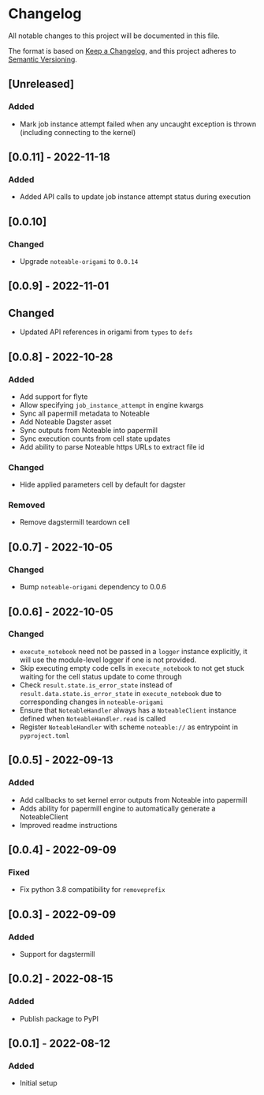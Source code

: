 # Changelog
All notable changes to this project will be documented in this file.

The format is based on [Keep a Changelog](https://keepachangelog.com/en/1.0.0/),
and this project adheres to [Semantic Versioning](https://semver.org/spec/v2.0.0.html).

## [Unreleased]
### Added
- Mark job instance attempt failed when any uncaught exception is thrown (including connecting to the kernel)

## [0.0.11] - 2022-11-18
### Added
- Added API calls to update job instance attempt status during execution

## [0.0.10]
### Changed
- Upgrade `noteable-origami` to `0.0.14`

## [0.0.9] - 2022-11-01
## Changed
- Updated API references in origami from `types` to `defs`

## [0.0.8] - 2022-10-28
### Added
- Add support for flyte
- Allow specifying `job_instance_attempt` in engine kwargs
- Sync all papermill metadata to Noteable
- Add Noteable Dagster asset
- Sync outputs from Noteable into papermill
- Sync execution counts from cell state updates
- Add ability to parse Noteable https URLs to extract file id

### Changed
- Hide applied parameters cell by default for dagster

### Removed
- Remove dagstermill teardown cell

## [0.0.7] - 2022-10-05
### Changed
- Bump `noteable-origami` dependency to 0.0.6

## [0.0.6] - 2022-10-05
### Changed
- `execute_notebook` need not be passed in a `logger` instance explicitly, it will use the module-level logger if one is not provided.
- Skip executing empty code cells in `execute_notebook` to not get stuck waiting for the cell status update to come through
- Check `result.state.is_error_state` instead of `result.data.state.is_error_state` in `execute_notebook` due to corresponding changes in `noteable-origami`
- Ensure that `NoteableHandler` always has a `NoteableClient` instance defined when `NoteableHandler.read` is called
- Register `NoteableHandler` with scheme `noteable://` as entrypoint in `pyproject.toml`

## [0.0.5] - 2022-09-13
### Added
- Add callbacks to set kernel error outputs from Noteable into papermill
- Adds ability for papermill engine to automatically generate a NoteableClient
- Improved readme instructions

## [0.0.4] - 2022-09-09
### Fixed
- Fix python 3.8 compatibility for `removeprefix`

## [0.0.3] - 2022-09-09
### Added
- Support for dagstermill

## [0.0.2] - 2022-08-15
### Added
- Publish package to PyPI

## [0.0.1] - 2022-08-12
### Added
- Initial setup
